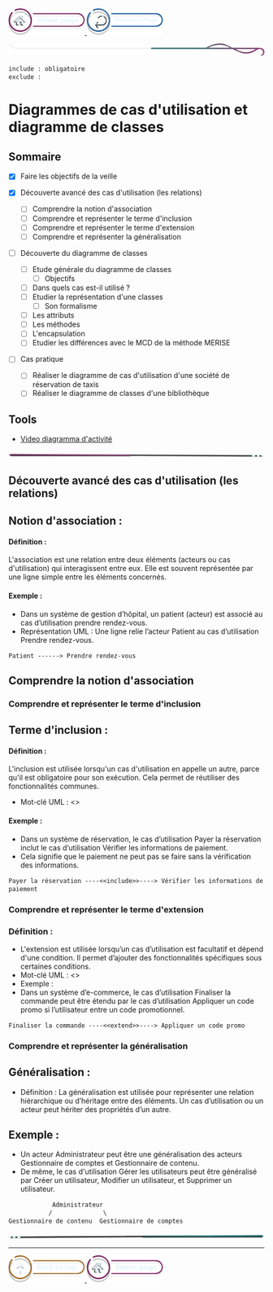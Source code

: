 <a href="/README.md">
  <img src="../../assets/button/home_page.png" alt="Home page" style="width: 150px; height: auto;">
</a>
<a href="/doc/liste_dailys.md">
  <img src="../../assets/button/previous_page.png" alt="Back to top" style="width: 150px; height: auto;">
</a>

![border](../../assets/line/border_deco_rt.png)

```
include : obligatoire
exclude :
```

# Diagrammes de cas d'utilisation et diagramme de classes

## Sommaire

- [x] Faire les objectifs de la veille

- [x] Découverte avancé des cas d'utilisation (les relations)
  - [ ] Comprendre la notion d'association
  - [ ] Comprendre et représenter le terme d'inclusion
  - [ ] Comprendre et représenter le terme d'extension
  - [ ] Comprendre et représenter la généralisation
- [ ] Découverte du diagramme de classes
  - [ ] Etude générale du diagramme de classes
    - [ ] Objectifs
  - [ ] Dans quels cas est-il utilisé ?
  - [ ] Etudier la représentation d'une classes
    - [ ] Son formalisme
  - [ ] Les attributs
  - [ ] Les méthodes
  - [ ] L'encapsulation
  - [ ] Etudier les différences avec le MCD de la méthode MERISE
- [ ] Cas pratique
  - [ ] Réaliser le diagramme de cas d'utilisation d'une société de réservation de taxis
  - [ ] Réaliser le diagramme de classes d'une bibliothèque

## Tools

- [Video diagramma d'activité ](https://www.youtube.com/watch?v=MbCDYFWWwEo)

<!-- ![border](assets/line/line_pink_point_l.png) -->

![border](../../assets/line/line-pink-point_l.png)

## Découverte avancé des cas d'utilisation (les relations)

## Notion d'association :

#### Définition :

L'association est une relation entre deux éléments (acteurs ou cas d'utilisation) qui interagissent entre eux. Elle est souvent représentée par une ligne simple entre les éléments concernés.

#### Exemple :

- Dans un système de gestion d’hôpital, un patient (acteur) est associé au cas d’utilisation prendre rendez-vous.
- Représentation UML : Une ligne relie l’acteur Patient au cas d’utilisation Prendre rendez-vous.

```
Patient ------> Prendre rendez-vous
```

## Comprendre la notion d'association

### Comprendre et représenter le terme d'inclusion

## Terme d'inclusion :

#### Définition :

L'inclusion est utilisée lorsqu'un cas d'utilisation en appelle un autre, parce qu'il est obligatoire pour son exécution. Cela permet de réutiliser des fonctionnalités communes.

- Mot-clé UML : <<include>>

#### Exemple :

- Dans un système de réservation, le cas d’utilisation Payer la réservation inclut le cas d’utilisation Vérifier les informations de paiement.
- Cela signifie que le paiement ne peut pas se faire sans la vérification des informations.

```
Payer la réservation ----<<include>>----> Vérifier les informations de paiement
```

### Comprendre et représenter le terme d'extension

### Définition :

- L'extension est utilisée lorsqu’un cas d’utilisation est facultatif et dépend d'une condition. Il permet d’ajouter des fonctionnalités spécifiques sous certaines conditions.
- Mot-clé UML : <<extend>>
- Exemple :
- Dans un système d’e-commerce, le cas d’utilisation Finaliser la commande peut être étendu par le cas d’utilisation Appliquer un code promo si l’utilisateur entre un code promotionnel.

```
Finaliser la commande ----<<extend>>----> Appliquer un code promo
```

### Comprendre et représenter la généralisation

## Généralisation :

- Définition : La généralisation est utilisée pour représenter une relation hiérarchique ou d’héritage entre des éléments. Un cas d’utilisation ou un acteur peut hériter des propriétés d’un autre.

## Exemple :

- Un acteur Administrateur peut être une généralisation des acteurs Gestionnaire de comptes et Gestionnaire de contenu.
- De même, le cas d'utilisation Gérer les utilisateurs peut être généralisé par Créer un utilisateur, Modifier un utilisateur, et Supprimer un utilisateur.

```
            Administrateur
           /              \
Gestionnaire de contenu  Gestionnaire de comptes
```

![border](../../assets/line/line-teal-point_r.png)

---

<a href="#sommaire">
  <img src="../../assets/button/back_to_top.png" alt="Back to top" style="width: 150px; height: auto;">
</a>
<a href="/README.md">
  <img src="../../assets/button/home_page.png" alt="Home page" style="width: 150px; height: auto;">
</a>
